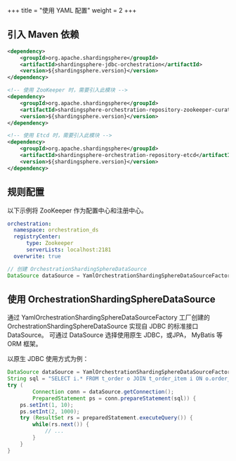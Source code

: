 +++
title = "使用 YAML 配置"
weight = 2
+++

## 引入 Maven 依赖

```xml
<dependency>
    <groupId>org.apache.shardingsphere</groupId>
    <artifactId>shardingsphere-jdbc-orchestration</artifactId>
    <version>${shardingsphere.version}</version>
</dependency>

<!-- 使用 ZooKeeper 时，需要引入此模块 -->
<dependency>
    <groupId>org.apache.shardingsphere</groupId>
    <artifactId>shardingsphere-orchestration-repository-zookeeper-curator</artifactId>
    <version>${shardingsphere.version}</version>
</dependency>

<!-- 使用 Etcd 时，需要引入此模块 -->
<dependency>
    <groupId>org.apache.shardingsphere</groupId>
    <artifactId>shardingsphere-orchestration-repository-etcd</artifactId>
    <version>${shardingsphere.version}</version>
</dependency>
```

## 规则配置

以下示例将 ZooKeeper 作为配置中心和注册中心。

```yaml
orchestration:
  namespace: orchestration_ds
  registryCenter:
      type: Zookeeper
      serverLists: localhost:2181
  overwrite: true
```

```java
// 创建 OrchestrationShardingSphereDataSource
DataSource dataSource = YamlOrchestrationShardingSphereDataSourceFactory.createDataSource(yamlFile);
```

## 使用 OrchestrationShardingSphereDataSource

通过 YamlOrchestrationShardingSphereDataSourceFactory 工厂创建的 OrchestrationShardingSphereDataSource 实现自 JDBC 的标准接口 DataSource。
可通过 DataSource 选择使用原生 JDBC，或JPA， MyBatis 等 ORM 框架。

以原生 JDBC 使用方式为例：

```java
DataSource dataSource = YamlOrchestrationShardingSphereDataSourceFactory.createDataSource(yamlFile);
String sql = "SELECT i.* FROM t_order o JOIN t_order_item i ON o.order_id=i.order_id WHERE o.user_id=? AND o.order_id=?";
try (
        Connection conn = dataSource.getConnection();
        PreparedStatement ps = conn.prepareStatement(sql)) {
    ps.setInt(1, 10);
    ps.setInt(2, 1000);
    try (ResultSet rs = preparedStatement.executeQuery()) {
        while(rs.next()) {
            // ...
        }
    }
}
```
